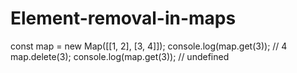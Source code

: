 # Element-removal-in-maps

const map = new Map([[1, 2], [3, 4]]);
console.log(map.get(3)); // 4
map.delete(3);
console.log(map.get(3)); // undefined
